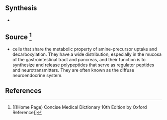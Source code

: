 ## Synthesis
- 
## Source [^1]
- cells that share the metabolic property of amine-precursor uptake and decarboxylation. They have a wide distribution, especially in the mucosa of the gastrointestinal tract and pancreas, and their function is to synthesize and release polypeptides that serve as regulator peptides and neurotransmitters. They are often known as the diffuse neuroendocrine system.
## References

[^1]: [[(Home Page) Concise Medical Dictionary 10th Edition by Oxford Reference]]